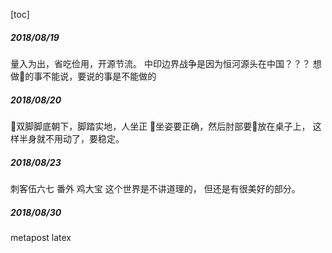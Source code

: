 [toc]
##### 2018/08/19
量入为出，省吃俭用，开源节流。
中印边界战争是因为恒河源头在中国？？？
想做的事不能说，要说的事是不能做的

##### 2018/08/20

双脚脚底朝下，脚踏实地，人坐正
坐姿要正确，然后肘部要放在桌子上，
这样半身就不用动了，要稳定。

##### 2018/08/23
刺客伍六七 番外 鸡大宝
这个世界是不讲道理的，
但还是有很美好的部分。

##### 2018/08/30
metapost 
latex

